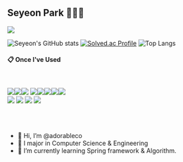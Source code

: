 ## Seyeon Park 👩🏻‍💻
<a href="https://goodcodebetter.tistory.com/" target="_blank"><img src="https://img.shields.io/badge/Tistory-fb6737?style=flat&logo=tistory&logoColor=ffffff"/></a>


![Seyeon's GitHub stats](https://github-readme-stats.vercel.app/api?username=adorableco&show_icons=true&theme=dracula)
[![Solved.ac Profile](http://mazassumnida.wtf/api/v2/generate_badge?boj=adorableco)](https://solved.ac/adorableco/)
![Top Langs](https://github-readme-stats.vercel.app/api/top-langs/?username=adorableco&layout=compact)


####  :clipboard: Once I've Used 
  
 <br/>
  
<img src="https://img.shields.io/badge/JAVA-007396?style=for-the-badge&logo=Java&logoColor=white"><img src="https://img.shields.io/badge/React-61DAFB?style=for-the-badge&logo=React&logoColor=black"><img src="https://img.shields.io/badge/Python-faf58c?style=for-the-badge&logo=Python&logoColor=3776AB">
<img src="https://img.shields.io/badge/C++-00599C?style=for-the-badge&logo=C++&logoColor=adb5bd"><img src="https://img.shields.io/badge/JavaScript-F7DF1E?style=for-the-badge&logo=JavaScript&logoColor=white"><img src="https://img.shields.io/badge/Spring-6DB33F?style=for-the-badge&logo=Spring&logoColor=white"><img src="https://img.shields.io/badge/HTML5-E34F26?style=for-the-badge&logo=HTML5&logoColor=white"><img src="https://img.shields.io/badge/CSS3-1572B6?style=for-the-badge&logo=CSS3&logoColor=white"> <br>
<img src="https://img.shields.io/badge/aws-232F3E?style=for-the-badge&logo=Amazon aws&logoColor=white">
<img src="https://img.shields.io/badge/Eclipse-2C2255?style=for-the-badge&logo=Eclipse%20IDE&logoColor=white">
<img src="https://img.shields.io/badge/github-181717?style=for-the-badge&logo=github&logoColor=white">
<img src="https://img.shields.io/badge/VSCode-007ACC?style=for-the-badge&logo=VisualStudioCode&logoColor=white">
 
   <br/>
   <br/>

- 👋 Hi, I’m @adorableco
- 👀 I major in Computer Science & Engineering
- 🌱 I’m currently learning Spring framework & Algorithm.


<!---
adorableco/adorableco is a ✨ special ✨ repository because its `README.md` (this file) appears on your GitHub profile.
You can click the Preview link to take a look at your changes
--->
